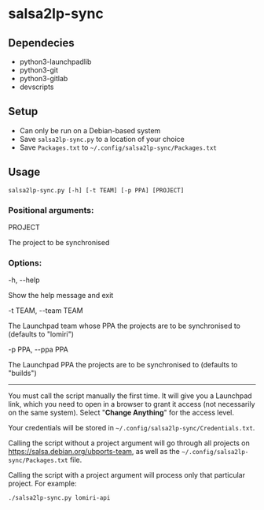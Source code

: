 # salsa2lp-sync

## Dependecies

 - python3-launchpadlib
 - python3-git
 - python3-gitlab
 - devscripts

## Setup

 - Can only be run on a Debian-based system
 - Save `salsa2lp-sync.py` to a location of your choice
 - Save `Packages.txt` to `~/.config/salsa2lp-sync/Packages.txt`

## Usage

`salsa2lp-sync.py [-h] [-t TEAM] [-p PPA] [PROJECT]`

### Positional arguments:

PROJECT

The project to be synchronised

### Options:

-h, --help

Show the help message and exit

-t TEAM, --team TEAM

The Launchpad team whose PPA the projects are to be synchronised to (defaults to "lomiri")

-p PPA, --ppa PPA

The Launchpad PPA the projects are to be synchronised to (defaults to "builds")

---

You must call the script manually the first time. It will give you a
Launchpad link, which you need to open in a browser to grant it access
(not necessarily on the same system). Select "**Change Anything**" for
the access level.

Your credentials will be stored in `~/.config/salsa2lp-sync/Credentials.txt`.

Calling the script without a project argument will go through all
projects on https://salsa.debian.org/ubports-team, as well as the
`~/.config/salsa2lp-sync/Packages.txt` file.

Calling the script with a project argument will process only that
particular project. For example:

```
./salsa2lp-sync.py lomiri-api
```
